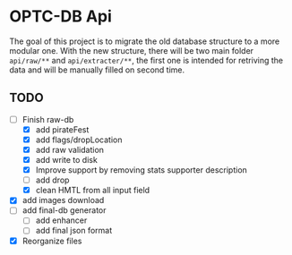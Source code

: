 # OPTC-DB Api

The goal of this project is to migrate the old database structure to a more modular one.
With the new structure, there will be two main folder `api/raw/**` and `api/extracter/**`, the first one is intended for retriving the data and will be manually filled on second time.

## TODO

- [ ] Finish raw-db
  - [x] add pirateFest
  - [x] add flags/dropLocation
  - [x] add raw validation
  - [x] add write to disk
  - [x] Improve support by removing stats supporter description
  - [ ] add drop
  - [x] clean HMTL from all input field
- [x] add images download
- [ ] add final-db generator
  - [ ] add enhancer
  - [ ] add final json format
- [x] Reorganize files
